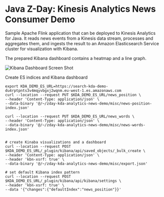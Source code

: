 # Java Z-Day: Kinesis Analytics News Consumer Demo

Sample Apache Flink application that can be deployed to Kinesis Analytics for Java. It reads news events from a Kinesis data stream, processes and aggregates them, and ingests the result to an Amazon Elasticsearch Service cluster for visualization with Kibana.


The prepared Kibana dashboard contains a heatmap and a line graph.

![Kibana Dashboard Screen Shot](misc/kibana-dashboard-screenshot.png?raw=true)

Create ES indices and Kibana dashboard
```shell script
export KDA_DEMO_ES_URL=https://search-kda-demo-du4rptpnts3v4mqyvbgxj2wqnm.eu-west-1.es.amazonaws.com
curl --location --request PUT $KDA_DEMO_ES_URL/news_position \
--header 'Content-Type: application/json' \
--data-binary '@/~/zday-kda-analytics-news-demo/misc/news-position-index.json'

curl --location --request PUT $KDA_DEMO_ES_URL/news_words \
--header 'Content-Type: application/json' \
--data-binary '@/~/zday-kda-analytics-news-demo/misc/news-words-index.json'


# create Kinaba visualizations and a dashboard
curl --location --request POST $KDA_DEMO_ES_URL/_plugin/kibana/api/saved_objects/_bulk_create \
--header 'Content-Type: application/json' \
--header 'kbn-xsrf: true' \
--data-binary '@/~/zday-kda-analytics-news-demo/misc/export.json'

# set default Kibana index pattern
curl --location --request POST 
$KDA_DEMO_ES_URL/_plugin/kibana/api/kibana/settings \
--header 'kbn-xsrf: true' \
--data '{"changes":{"defaultIndex":"news_position"}}'
```